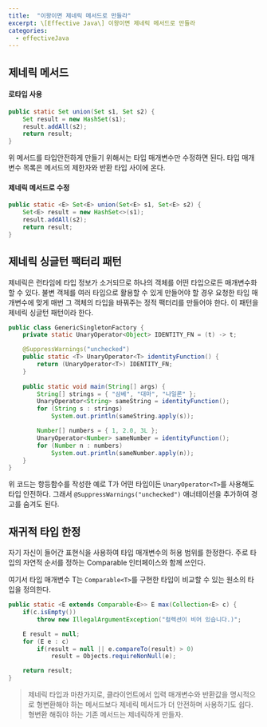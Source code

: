 ```yaml
---
title:  "이왕이면 제네릭 메서드로 만들라"
excerpt: \[Effective Java\] 이왕이면 제네릭 메서드로 만들라
categories:
  - effectiveJava
---
```


## 제네릭 메서드

#### 로타입 사용
  
```java
public static Set union(Set s1, Set s2) {
    Set result = new HashSet(s1);
    result.addAll(s2);
    return result;
}
```  

위 메서드를 타입안전하게 만들기 위해서는 타입 매개변수만 수정하면 된다. 타입 매개변수 목록은 메서드의 제한자와 반환 타입 사이에 온다.

#### 제네릭 메서드로 수정
  
```java
public static <E> Set<E> union(Set<E> s1, Set<E> s2) {
    Set<E> result = new HashSet<>(s1);
    result.addAll(s2);
    return result;
}
```  


## 제네릭 싱글턴 팩터리 패턴
제네릭은 런타임에 타입 정보가 소거되므로 하나의 객체를 어떤 타입으로든 매개변수화할 수 있다. 불변 객체를 여러 타입으로 활용할 수 있게 만들어야 할 경우 요청한 타입 매개변수에 맞게 매번 그 객체의 타입을 바꿔주는 정적 팩터리를 만들어야 한다. 이 패턴을 제네릭 싱글턴 패턴이라 한다.
  
```java
public class GenericSingletonFactory {
    private static UnaryOperator<Object> IDENTITY_FN = (t) -> t;

    @SuppressWarnings("unchecked")
    public static <T> UnaryOperator<T> identityFunction() {
        return (UnaryOperator<T>) IDENTITY_FN;
    }
    
    public static void main(String[] args) {
        String[] strings = { "삼베", "대마", "나일론" };
        UnaryOperator<String> sameString = identityFunction();
        for (String s : strings)
            System.out.println(sameString.apply(s));

        Number[] numbers = { 1, 2.0, 3L };
        UnaryOperator<Number> sameNumber = identityFunction();
        for (Number n : numbers)
            System.out.println(sameNumber.apply(n));
    }
}
```  

위 코드는 항등함수를 작성한 예로 T가 어떤 타입이든 ```UnaryOperator<T>```를 사용해도 타입 안전하다. 그래서 ```@SuppressWarnings("unchecked")``` 애너테이션을 추가하여 경고를 숨겨도 된다.


## 재귀적 타입 한정
자기 자신이 들어간 표현식을 사용하여 타입 매개변수의 허용 범위를 한정한다. 주로 타입의 자연적 순서를 정하는 Comparable 인터페이스와 함께 쓰인다.  

여기서 타입 매개변수 T는 ```Comparable<T>```를 구현한 타입이 비교할 수 있는 원소의 타입을 정의한다.

  
```java
public static <E extends Comparable<E>> E max(Collection<E> c) {
    if(c.isEmpty())
        throw new IllegalArgumentException("컬렉션이 비어 있습니다.)";

    E result = null;
    for (E e : c)
        if(result = null || e.compareTo(result) > 0)
            result = Objects.requireNonNull(e);

    return result;
}
```  

> 제네릭 타입과 마찬가지로, 클라이언트에서 입력 매개변수와 반환값을 명시적으로 형변환해야 하는 메서드보다 제네릭 메서드가 더 안전하며 사용하기도 쉽다. 형변환 해줘야 하는 기존 메서드는 제네릭하게 만들자.